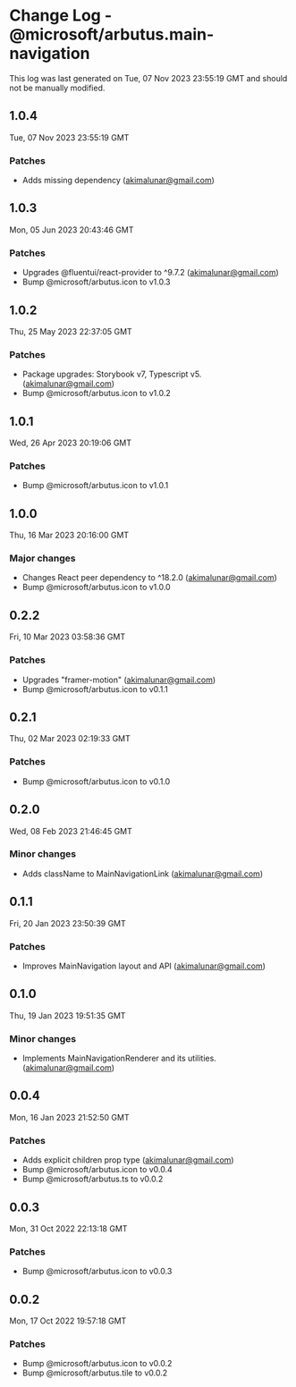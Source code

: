 # Change Log - @microsoft/arbutus.main-navigation

This log was last generated on Tue, 07 Nov 2023 23:55:19 GMT and should not be manually modified.

<!-- Start content -->

## 1.0.4

Tue, 07 Nov 2023 23:55:19 GMT

### Patches

- Adds missing dependency (akimalunar@gmail.com)

## 1.0.3

Mon, 05 Jun 2023 20:43:46 GMT

### Patches

- Upgrades @fluentui/react-provider to ^9.7.2 (akimalunar@gmail.com)
- Bump @microsoft/arbutus.icon to v1.0.3

## 1.0.2

Thu, 25 May 2023 22:37:05 GMT

### Patches

- Package upgrades: Storybook v7, Typescript v5. (akimalunar@gmail.com)
- Bump @microsoft/arbutus.icon to v1.0.2

## 1.0.1

Wed, 26 Apr 2023 20:19:06 GMT

### Patches

- Bump @microsoft/arbutus.icon to v1.0.1

## 1.0.0

Thu, 16 Mar 2023 20:16:00 GMT

### Major changes

- Changes React peer dependency to ^18.2.0 (akimalunar@gmail.com)
- Bump @microsoft/arbutus.icon to v1.0.0

## 0.2.2

Fri, 10 Mar 2023 03:58:36 GMT

### Patches

- Upgrades "framer-motion" (akimalunar@gmail.com)
- Bump @microsoft/arbutus.icon to v0.1.1

## 0.2.1

Thu, 02 Mar 2023 02:19:33 GMT

### Patches

- Bump @microsoft/arbutus.icon to v0.1.0

## 0.2.0

Wed, 08 Feb 2023 21:46:45 GMT

### Minor changes

- Adds className to MainNavigationLink (akimalunar@gmail.com)

## 0.1.1

Fri, 20 Jan 2023 23:50:39 GMT

### Patches

- Improves MainNavigation layout and API (akimalunar@gmail.com)

## 0.1.0

Thu, 19 Jan 2023 19:51:35 GMT

### Minor changes

- Implements MainNavigationRenderer and its utilities. (akimalunar@gmail.com)

## 0.0.4

Mon, 16 Jan 2023 21:52:50 GMT

### Patches

- Adds explicit children prop type (akimalunar@gmail.com)
- Bump @microsoft/arbutus.icon to v0.0.4
- Bump @microsoft/arbutus.ts to v0.0.2

## 0.0.3

Mon, 31 Oct 2022 22:13:18 GMT

### Patches

- Bump @microsoft/arbutus.icon to v0.0.3

## 0.0.2

Mon, 17 Oct 2022 19:57:18 GMT

### Patches

- Bump @microsoft/arbutus.icon to v0.0.2
- Bump @microsoft/arbutus.tile to v0.0.2
